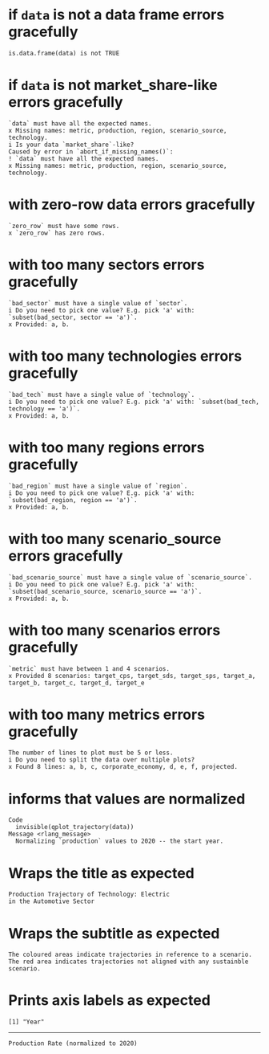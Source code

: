 # if `data` is not a data frame errors gracefully

    is.data.frame(data) is not TRUE

# if `data` is not market_share-like errors gracefully

    `data` must have all the expected names.
    x Missing names: metric, production, region, scenario_source, technology.
    i Is your data `market_share`-like?
    Caused by error in `abort_if_missing_names()`:
    ! `data` must have all the expected names.
    x Missing names: metric, production, region, scenario_source, technology.

# with zero-row data errors gracefully

    `zero_row` must have some rows.
    x `zero_row` has zero rows.

# with too many sectors errors gracefully

    `bad_sector` must have a single value of `sector`.
    i Do you need to pick one value? E.g. pick 'a' with: `subset(bad_sector, sector == 'a')`.
    x Provided: a, b.

# with too many technologies errors gracefully

    `bad_tech` must have a single value of `technology`.
    i Do you need to pick one value? E.g. pick 'a' with: `subset(bad_tech, technology == 'a')`.
    x Provided: a, b.

# with too many regions errors gracefully

    `bad_region` must have a single value of `region`.
    i Do you need to pick one value? E.g. pick 'a' with: `subset(bad_region, region == 'a')`.
    x Provided: a, b.

# with too many scenario_source errors gracefully

    `bad_scenario_source` must have a single value of `scenario_source`.
    i Do you need to pick one value? E.g. pick 'a' with: `subset(bad_scenario_source, scenario_source == 'a')`.
    x Provided: a, b.

# with too many scenarios errors gracefully

    `metric` must have between 1 and 4 scenarios.
    x Provided 8 scenarios: target_cps, target_sds, target_sps, target_a, target_b, target_c, target_d, target_e

# with too many metrics errors gracefully

    The number of lines to plot must be 5 or less.
    i Do you need to split the data over multiple plots?
    x Found 8 lines: a, b, c, corporate_economy, d, e, f, projected.

# informs that values are normalized

    Code
      invisible(qplot_trajectory(data))
    Message <rlang_message>
      Normalizing `production` values to 2020 -- the start year.

# Wraps the title as expected

    Production Trajectory of Technology: Electric
    in the Automotive Sector

# Wraps the subtitle as expected

    The coloured areas indicate trajectories in reference to a scenario.
    The red area indicates trajectories not aligned with any sustainble scenario.

# Prints axis labels as expected

    [1] "Year"

---

    Production Rate (normalized to 2020)


